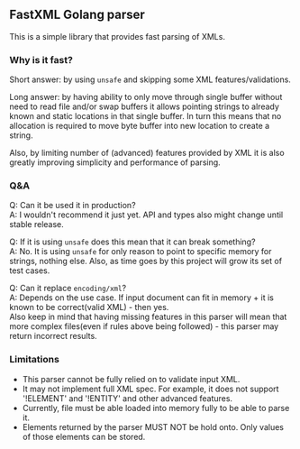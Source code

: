 ## FastXML Golang parser

This is a simple library that provides fast parsing of XMLs.

### Why is it fast?
Short answer: by using `unsafe` and skipping some XML features/validations.

Long answer: by having ability to only move through single buffer without need 
to read file and/or swap buffers it allows pointing strings to already known and static 
locations in that single buffer. In turn this means that no allocation is required
to move byte buffer into new location to create a string.

Also, by limiting number of (advanced) features provided by XML it is also greatly
improving simplicity and performance of parsing.

### Q&A
Q: Can it be used it in production?  
A: I wouldn't recommend it just yet. API and types also might change until stable release.

Q: If it is using `unsafe` does this mean that it can break something?  
A: No. It is using `unsafe` for only reason to point to specific memory for strings, nothing else.
Also, as time goes by this project will grow its set of test cases.

Q: Can it replace `encoding/xml`?  
A: Depends on the use case. If input document can fit in memory + it is known to be correct(valid XML) - then yes.  
Also keep in mind that having missing features in this parser will mean 
that more complex files(even if rules above being followed) - this parser may return incorrect results.

### Limitations
* This parser cannot be fully relied on to validate input XML.
* It may not implement full XML spec.
  For example, it does not support '!ELEMENT' and '!ENTITY' and other advanced features.
* Currently, file must be able loaded into memory fully to be able to parse it.
* Elements returned by the parser MUST NOT be hold onto. Only values of those elements can be stored.